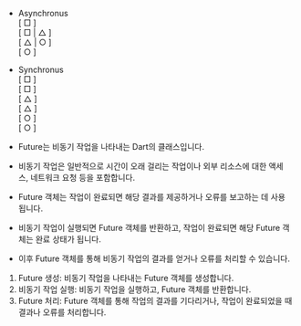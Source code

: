 - Asynchronus <br>
 [ □ ] <br>
 [ □ | △ ] <br>
 [ △ | ○ ] <br>
 [ ○ ] <br>

- Synchronus <br>
 [ □ ]<br>
 [ □ ]<br>
 [ △ ]<br>
 [ △ ]<br>
 [ ○ ]<br>
 [ ○ ]<br>


- Future는 비동기 작업을 나타내는 Dart의 클래스입니다. 
- 비동기 작업은 일반적으로 시간이 오래 걸리는 작업이나 외부 리소스에 대한 액세스, 네트워크 요청 등을 포함합니다. 

- Future 객체는 작업이 완료되면 해당 결과를 제공하거나 오류를 보고하는 데 사용됩니다. 
- 비동기 작업이 실행되면 Future 객체를 반환하고, 작업이 완료되면 해당 Future 객체는 완료 상태가 됩니다. 
- 이후 Future 객체를 통해 비동기 작업의 결과를 얻거나 오류를 처리할 수 있습니다.

1. Future 생성: 
    비동기 작업을 나타내는 Future 객체를 생성합니다.
2. 비동기 작업 실행: 
    비동기 작업을 실행하고, Future 객체를 반환합니다.
3. Future 처리: 
    Future 객체를 통해 작업의 결과를 기다리거나, 작업이 완료되었을 때 결과나 오류를 처리합니다.
